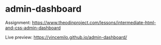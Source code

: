 # admin-dashboard
Assignment:
https://www.theodinproject.com/lessons/intermediate-html-and-css-admin-dashboard

Live preview:
https://vincemilo.github.io/admin-dashboard/
